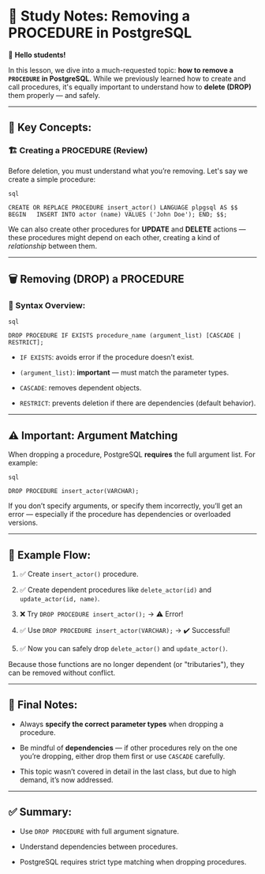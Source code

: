 # 📘 Study Notes: Removing a PROCEDURE in PostgreSQL

👋 **Hello students!**

In this lesson, we dive into a much-requested topic: **how to remove a `PROCEDURE` in PostgreSQL**. While we previously learned how to create and call procedures, it's equally important to understand how to **delete (DROP)** them properly — and safely.

---

## 🧠 Key Concepts:

### 🏗️ Creating a PROCEDURE (Review)

Before deletion, you must understand what you’re removing. Let's say we create a simple procedure:
	
	sql
	
`CREATE OR REPLACE PROCEDURE insert_actor() LANGUAGE plpgsql AS $$ BEGIN   INSERT INTO actor (name) VALUES ('John Doe'); END; $$;`

We can also create other procedures for **UPDATE** and **DELETE** actions — these procedures might depend on each other, creating a kind of _relationship_ between them.

---

## 🗑️ Removing (DROP) a PROCEDURE

### 📌 Syntax Overview:
	
	sql
	
`DROP PROCEDURE IF EXISTS procedure_name (argument_list) [CASCADE | RESTRICT];`

- `IF EXISTS`: avoids error if the procedure doesn’t exist.
    
- `(argument_list)`: **important** — must match the parameter types.
    
- `CASCADE`: removes dependent objects.
    
- `RESTRICT`: prevents deletion if there are dependencies (default behavior).
    

---

## ⚠️ Important: Argument Matching

When dropping a procedure, PostgreSQL **requires** the full argument list. For example:
	
	sql
	
`DROP PROCEDURE insert_actor(VARCHAR);`

If you don’t specify arguments, or specify them incorrectly, you’ll get an error — especially if the procedure has dependencies or overloaded versions.

---

## 🔄 Example Flow:

1. ✅ Create `insert_actor()` procedure.
    
2. ✅ Create dependent procedures like `delete_actor(id)` and `update_actor(id, name)`.
    
3. ❌ Try `DROP PROCEDURE insert_actor();` → ⚠️ Error!
    
4. ✅ Use `DROP PROCEDURE insert_actor(VARCHAR);` → ✔️ Successful!
    
5. ✅ Now you can safely drop `delete_actor()` and `update_actor()`.
    

Because those functions are no longer dependent (or "tributaries"), they can be removed without conflict.

---

## 🎯 Final Notes:

- Always **specify the correct parameter types** when dropping a procedure.
    
- Be mindful of **dependencies** — if other procedures rely on the one you’re dropping, either drop them first or use `CASCADE` carefully.
    
- This topic wasn’t covered in detail in the last class, but due to high demand, it’s now addressed.
    

---

## ✅ Summary:

- Use `DROP PROCEDURE` with full argument signature.
    
- Understand dependencies between procedures.
    
- PostgreSQL requires strict type matching when dropping procedures.